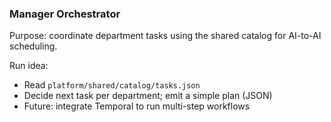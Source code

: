 ### Manager Orchestrator

Purpose: coordinate department tasks using the shared catalog for AI-to-AI scheduling.

Run idea:

- Read `platform/shared/catalog/tasks.json`
- Decide next task per department; emit a simple plan (JSON)
- Future: integrate Temporal to run multi-step workflows
